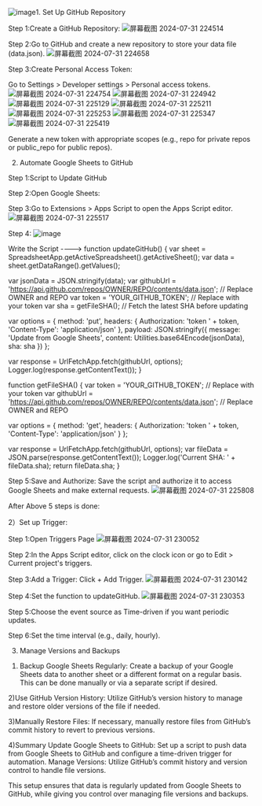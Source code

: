 ![image](https://github.com/user-attachments/assets/067ad049-cf2d-455b-97d3-6a0f3edba141)1. Set Up GitHub Repository

Step 1:Create a GitHub Repository:
![屏幕截图 2024-07-31 224514](https://github.com/user-attachments/assets/96405418-d7b4-4b33-aace-6df9a8c54ac7)

Step 2:Go to GitHub and create a new repository to store your data file (data.json).
![屏幕截图 2024-07-31 224658](https://github.com/user-attachments/assets/88fcbb28-f7ea-4391-a9f6-d8c2e97c0611)

Step 3:Create Personal Access Token:

Go to Settings > Developer settings > Personal access tokens.
![屏幕截图 2024-07-31 224754](https://github.com/user-attachments/assets/1276cf10-6572-4899-b630-1854095df741)
![屏幕截图 2024-07-31 224942](https://github.com/user-attachments/assets/110e2a49-ae94-4288-be08-83792414cc41)
![屏幕截图 2024-07-31 225129](https://github.com/user-attachments/assets/11a07b86-fcf7-488e-a35a-186bda049a36)
![屏幕截图 2024-07-31 225211](https://github.com/user-attachments/assets/af4e5ba4-eeed-4b6f-ab26-180aa016dd01)
![屏幕截图 2024-07-31 225253](https://github.com/user-attachments/assets/ff96a21d-18f6-412e-932d-630534bdf0ac)
![屏幕截图 2024-07-31 225347](https://github.com/user-attachments/assets/696e61ce-a416-46a7-b9ed-480b66bf58d2)
![屏幕截图 2024-07-31 225419](https://github.com/user-attachments/assets/60f36d6f-96f0-42b6-8450-7882d190ec2d)

Generate a new token with appropriate scopes (e.g., repo for private repos or public_repo for public repos).

2. Automate Google Sheets to GitHub

Step 1:Script to Update GitHub


Step 2:Open Google Sheets:

Step 3:Go to Extensions > Apps Script to open the Apps Script editor.
![屏幕截图 2024-07-31 225517](https://github.com/user-attachments/assets/4d96a666-f72e-48e6-91c0-0648dfc3d7f0)

Step 4:
![image](https://github.com/user-attachments/assets/9dd969b9-295f-4e0c-9f74-4f5805190fe6)

Write the Script ---->
function updateGitHub() {
  var sheet = SpreadsheetApp.getActiveSpreadsheet().getActiveSheet();
  var data = sheet.getDataRange().getValues();
  
  var jsonData = JSON.stringify(data);
  var githubUrl = 'https://api.github.com/repos/OWNER/REPO/contents/data.json'; // Replace OWNER and REPO
  var token = 'YOUR_GITHUB_TOKEN'; // Replace with your token
  var sha = getFileSHA(); // Fetch the latest SHA before updating
  
  var options = {
    method: 'put',
    headers: {
      Authorization: 'token ' + token,
      'Content-Type': 'application/json'
    },
    payload: JSON.stringify({
      message: 'Update from Google Sheets',
      content: Utilities.base64Encode(jsonData),
      sha: sha
    })
  };
  
  var response = UrlFetchApp.fetch(githubUrl, options);
  Logger.log(response.getContentText());
}

function getFileSHA() {
  var token = 'YOUR_GITHUB_TOKEN'; // Replace with your token
  var githubUrl = 'https://api.github.com/repos/OWNER/REPO/contents/data.json'; // Replace OWNER and REPO
  
  var options = {
    method: 'get',
    headers: {
      Authorization: 'token ' + token,
      'Content-Type': 'application/json'
    }
  };
  
  var response = UrlFetchApp.fetch(githubUrl, options);
  var fileData = JSON.parse(response.getContentText());
  Logger.log('Current SHA: ' + fileData.sha);
  return fileData.sha;
}

Step 5:Save and Authorize: Save the script and authorize it to access Google Sheets and make external requests.
![屏幕截图 2024-07-31 225808](https://github.com/user-attachments/assets/80b2db7f-4255-4307-9a77-0234ee907c9d)


After Above 5 steps is done:

2）Set up Trigger: 

Step 1:Open Triggers Page
![屏幕截图 2024-07-31 230052](https://github.com/user-attachments/assets/8aa833fa-439d-4823-86a9-8edeca902450)

Step 2:In the Apps Script editor, click on the clock icon or go to Edit > Current project's triggers. 

Step 3:Add a Trigger: Click + Add Trigger.
![屏幕截图 2024-07-31 230142](https://github.com/user-attachments/assets/ae28b3ef-1fc6-427a-b1ad-e3f750f637cc)

Step 4:Set the function to updateGitHub.
![屏幕截图 2024-07-31 230353](https://github.com/user-attachments/assets/308292ec-a8b7-4549-97b7-828c3a72b900)

Step 5:Choose the event source as Time-driven if you want periodic updates.

Step 6:Set the time interval (e.g., daily, hourly).

3. Manage Versions and Backups
   
1) Backup Google Sheets Regularly:
Create a backup of your Google Sheets data to another sheet or a different format on a regular basis. This can be done manually or via a separate script if desired.

2)Use GitHub Version History:
Utilize GitHub’s version history to manage and restore older versions of the file if needed.

3)Manually Restore Files:
If necessary, manually restore files from GitHub’s commit history to revert to previous versions.

4)Summary
Update Google Sheets to GitHub: Set up a script to push data from Google Sheets to GitHub and configure a time-driven trigger for automation.
Manage Versions: Utilize GitHub’s commit history and version control to handle file versions.

This setup ensures that data is regularly updated from Google Sheets to GitHub, while giving you control over managing file versions and backups.






